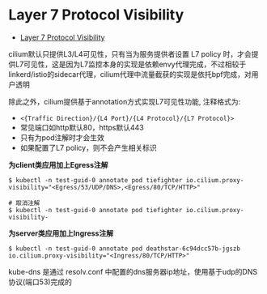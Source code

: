 # Layer 7 Protocol Visibility

- [Layer 7 Protocol Visibility](https://docs.cilium.io/en/stable/policy/visibility/)

cilium默认只提供L3/L4可见性，只有当为服务提供者设置 L7 policy 时，才会提供L7可见性，这是因为L7监控本身的实现是依赖envy代理完成，不过相较于linkerd/istio的sidecar代理，cilium代理中流量截获的实现是依托bpf完成，对用户透明

除此之外，cilium提供基于annotation方式实现L7可见性功能, 注释格式为:
- `<{Traffic Direction}/{L4 Port}/{L4 Protocol}/{L7 Protocol}>`
- 常见端口如http默认80，https默认443
- 只有为pod注解时才会生效
- 如果配置了L7 policy，则不会产生相关标识

**为client类应用加上Egress注解**

```shell
$ kubectl -n test-guid-0 annotate pod tiefighter io.cilium.proxy-visibility="<Egress/53/UDP/DNS>,<Egress/80/TCP/HTTP>"

# 取消注解
$ kubectl -n test-guid-0 annotate pod tiefighter io.cilium.proxy-visibility-
```

**为server类应用加上Ingress注解**

```shell
$ kubectl -n test-guid-0 annotate pod deathstar-6c94dcc57b-jgszb io.cilium.proxy-visibility="<Ingress/80/TCP/HTTP>"
```

kube-dns 是通过 resolv.conf 中配置的dns服务器ip地址，使用基于udp的DNS协议(端口53)完成的